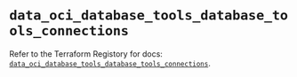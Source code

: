 # `data_oci_database_tools_database_tools_connections`

Refer to the Terraform Registory for docs: [`data_oci_database_tools_database_tools_connections`](https://registry.terraform.io/providers/oracle/oci/6.18.0/docs/data-sources/database_tools_database_tools_connections).
